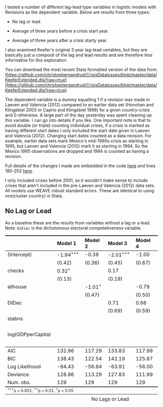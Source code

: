 I tested a number of different lag-lead type variables in logistic models with Revisions as the dependent variable. Below are results from three types:

- No lag or lead

- Average of three years before a crisis start year.

- Average of three years after a crisis starty year.

I also examined Keefer's original 3 year lag-lead variables, but they are basically just a composit of the lag and lead results and are therefore less informative for this exploration.

You can download the most recent Stata formatted version of the data from: [https://github.com/christophergandrud/CrisisDataIssues/blob/master/data/KeeferExtended.dta?raw=true](https://github.com/christophergandrud/CrisisDataIssues/blob/master/data/KeeferExtended.dta?raw=true)

The dependent variable is a dummy equalling 1 if a revision was made in Laeven and Valencia (2012) compared to an earlier data set (Honohan and Klingebiel 2003 or Caprio and Klingebiel 1996) for a given country-crisis and 0 otherwise. A large part of the day yesterday was spent cleaning up this variable. I can go into details if you like. One important note is that to avoid double (or triple) counting individual crises, if a crisis is marked as having different start dates I only included the start date given in Laeven and Valencia (2012). Changing start dates counted as a data revision. For example, earlier data sets mark Mexico's mid-1990s crisis as starting in 1995, but Laeven and Valencia (2012) mark it as starting in 1994. So the Mexico 1995 observations are dropped and 1994 is counted as having a revision. 

Full details of the changes I made are embedded in the code [here](https://github.com/christophergandrud/CrisisDataIssues/blob/master/source/RevisedRevision.R) and lines 180-202 [here](https://github.com/christophergandrud/CrisisDataIssues/blob/master/source/DataCreators/KeeferDataExtender.R).

I only included crises before 2001, as it wouldn't make sense to include crises that aren't included in the pre-Laeven and Valencia (2012) data sets. All models use WEAVE robust standard errors. These are identical to using vce(cluster country) in Stata.




## No Lag or Lead

As a baseline these are the results from variables without a lag or a lead. Note: `DiEiec` is the dichotomous electoral competetiveness variable.


<!DOCTYPE HTML PUBLIC "-//W3C//DTD HTML 4.01 Transitional//EN" "http://www.w3.org/TR/html4/loose.dtd">
<table cellspacing="0" align="center" style="border: none;">
  <caption align="bottom" style="margin-top:0.3em;">No Lags or Lead</caption>
  <tr>
    <th style="text-align: left; border-top: 2px solid black; border-bottom: 1px solid black; padding-right: 12px;"></th>
    <th style="text-align: left; border-top: 2px solid black; border-bottom: 1px solid black; padding-right: 12px;"><b>Model 1</b></th>
    <th style="text-align: left; border-top: 2px solid black; border-bottom: 1px solid black; padding-right: 12px;"><b>Model 2</b></th>
    <th style="text-align: left; border-top: 2px solid black; border-bottom: 1px solid black; padding-right: 12px;"><b>Model 3</b></th>
    <th style="text-align: left; border-top: 2px solid black; border-bottom: 1px solid black; padding-right: 12px;"><b>Model 4</b></th>
    <th style="text-align: left; border-top: 2px solid black; border-bottom: 1px solid black; padding-right: 12px;"><b>Model 5</b></th>
    <th style="text-align: left; border-top: 2px solid black; border-bottom: 1px solid black; padding-right: 12px;"><b>Model 6</b></th>
  </tr>
  <tr>
    <td style="padding-right: 12px; border: none;">(Intercept)</td>
    <td style="padding-right: 12px; border: none;">-1.94<sup style="vertical-align: 4px;">***</sup></td>
    <td style="padding-right: 12px; border: none;">-0.38</td>
    <td style="padding-right: 12px; border: none;">-2.01<sup style="vertical-align: 4px;">***</sup></td>
    <td style="padding-right: 12px; border: none;">-1.00</td>
    <td style="padding-right: 12px; border: none;">-2.09<sup style="vertical-align: 4px;">***</sup></td>
    <td style="padding-right: 12px; border: none;">-11.91<sup style="vertical-align: 4px;">***</sup></td>
  </tr>
  <tr>
    <td style="padding-right: 12px; border: none;"></td>
    <td style="padding-right: 12px; border: none;">(0.42)</td>
    <td style="padding-right: 12px; border: none;">(0.36)</td>
    <td style="padding-right: 12px; border: none;">(0.45)</td>
    <td style="padding-right: 12px; border: none;">(0.67)</td>
    <td style="padding-right: 12px; border: none;">(0.46)</td>
    <td style="padding-right: 12px; border: none;">(2.66)</td>
  </tr>
  <tr>
    <td style="padding-right: 12px; border: none;">checks</td>
    <td style="padding-right: 12px; border: none;">0.32<sup style="vertical-align: 4px;">*</sup></td>
    <td style="padding-right: 12px; border: none;"></td>
    <td style="padding-right: 12px; border: none;">0.17</td>
    <td style="padding-right: 12px; border: none;"></td>
    <td style="padding-right: 12px; border: none;">0.17</td>
    <td style="padding-right: 12px; border: none;">-0.09</td>
  </tr>
  <tr>
    <td style="padding-right: 12px; border: none;"></td>
    <td style="padding-right: 12px; border: none;">(0.13)</td>
    <td style="padding-right: 12px; border: none;"></td>
    <td style="padding-right: 12px; border: none;">(0.19)</td>
    <td style="padding-right: 12px; border: none;"></td>
    <td style="padding-right: 12px; border: none;">(0.20)</td>
    <td style="padding-right: 12px; border: none;">(0.23)</td>
  </tr>
  <tr>
    <td style="padding-right: 12px; border: none;">allhouse</td>
    <td style="padding-right: 12px; border: none;"></td>
    <td style="padding-right: 12px; border: none;">-1.01<sup style="vertical-align: 4px;">*</sup></td>
    <td style="padding-right: 12px; border: none;"></td>
    <td style="padding-right: 12px; border: none;">-0.79</td>
    <td style="padding-right: 12px; border: none;"></td>
    <td style="padding-right: 12px; border: none;"></td>
  </tr>
  <tr>
    <td style="padding-right: 12px; border: none;"></td>
    <td style="padding-right: 12px; border: none;"></td>
    <td style="padding-right: 12px; border: none;">(0.47)</td>
    <td style="padding-right: 12px; border: none;"></td>
    <td style="padding-right: 12px; border: none;">(0.50)</td>
    <td style="padding-right: 12px; border: none;"></td>
    <td style="padding-right: 12px; border: none;"></td>
  </tr>
  <tr>
    <td style="padding-right: 12px; border: none;">DiEiec</td>
    <td style="padding-right: 12px; border: none;"></td>
    <td style="padding-right: 12px; border: none;"></td>
    <td style="padding-right: 12px; border: none;">0.71</td>
    <td style="padding-right: 12px; border: none;">0.66</td>
    <td style="padding-right: 12px; border: none;">0.67</td>
    <td style="padding-right: 12px; border: none;">0.37</td>
  </tr>
  <tr>
    <td style="padding-right: 12px; border: none;"></td>
    <td style="padding-right: 12px; border: none;"></td>
    <td style="padding-right: 12px; border: none;"></td>
    <td style="padding-right: 12px; border: none;">(0.69)</td>
    <td style="padding-right: 12px; border: none;">(0.59)</td>
    <td style="padding-right: 12px; border: none;">(0.70)</td>
    <td style="padding-right: 12px; border: none;">(0.81)</td>
  </tr>
  <tr>
    <td style="padding-right: 12px; border: none;">stabns</td>
    <td style="padding-right: 12px; border: none;"></td>
    <td style="padding-right: 12px; border: none;"></td>
    <td style="padding-right: 12px; border: none;"></td>
    <td style="padding-right: 12px; border: none;"></td>
    <td style="padding-right: 12px; border: none;">0.47</td>
    <td style="padding-right: 12px; border: none;"></td>
  </tr>
  <tr>
    <td style="padding-right: 12px; border: none;"></td>
    <td style="padding-right: 12px; border: none;"></td>
    <td style="padding-right: 12px; border: none;"></td>
    <td style="padding-right: 12px; border: none;"></td>
    <td style="padding-right: 12px; border: none;"></td>
    <td style="padding-right: 12px; border: none;">(0.66)</td>
    <td style="padding-right: 12px; border: none;"></td>
  </tr>
  <tr>
    <td style="padding-right: 12px; border: none;">log(GDPperCapita)</td>
    <td style="padding-right: 12px; border: none;"></td>
    <td style="padding-right: 12px; border: none;"></td>
    <td style="padding-right: 12px; border: none;"></td>
    <td style="padding-right: 12px; border: none;"></td>
    <td style="padding-right: 12px; border: none;"></td>
    <td style="padding-right: 12px; border: none;">1.28<sup style="vertical-align: 4px;">***</sup></td>
  </tr>
  <tr>
    <td style="padding-right: 12px; border: none;"></td>
    <td style="padding-right: 12px; border: none;"></td>
    <td style="padding-right: 12px; border: none;"></td>
    <td style="padding-right: 12px; border: none;"></td>
    <td style="padding-right: 12px; border: none;"></td>
    <td style="padding-right: 12px; border: none;"></td>
    <td style="padding-right: 12px; border: none;">(0.32)</td>
  </tr>
  <tr>
    <td style="border-top: 1px solid black;">AIC</td>
    <td style="border-top: 1px solid black;">132.86</td>
    <td style="border-top: 1px solid black;">117.29</td>
    <td style="border-top: 1px solid black;">133.83</td>
    <td style="border-top: 1px solid black;">117.99</td>
    <td style="border-top: 1px solid black;">132.13</td>
    <td style="border-top: 1px solid black;">105.22</td>
  </tr>
  <tr>
    <td style="padding-right: 12px; border: none;">BIC</td>
    <td style="padding-right: 12px; border: none;">138.43</td>
    <td style="padding-right: 12px; border: none;">122.54</td>
    <td style="padding-right: 12px; border: none;">142.19</td>
    <td style="padding-right: 12px; border: none;">125.87</td>
    <td style="padding-right: 12px; border: none;">143.21</td>
    <td style="padding-right: 12px; border: none;">115.99</td>
  </tr>
  <tr>
    <td style="padding-right: 12px; border: none;">Log Likelihood</td>
    <td style="padding-right: 12px; border: none;">-64.43</td>
    <td style="padding-right: 12px; border: none;">-56.64</td>
    <td style="padding-right: 12px; border: none;">-63.91</td>
    <td style="padding-right: 12px; border: none;">-56.00</td>
    <td style="padding-right: 12px; border: none;">-62.06</td>
    <td style="padding-right: 12px; border: none;">-48.61</td>
  </tr>
  <tr>
    <td style="padding-right: 12px; border: none;">Deviance</td>
    <td style="padding-right: 12px; border: none;">128.86</td>
    <td style="padding-right: 12px; border: none;">113.29</td>
    <td style="padding-right: 12px; border: none;">127.83</td>
    <td style="padding-right: 12px; border: none;">111.99</td>
    <td style="padding-right: 12px; border: none;">124.13</td>
    <td style="padding-right: 12px; border: none;">97.22</td>
  </tr>
  <tr>
    <td style="border-bottom: 2px solid black;">Num. obs.</td>
    <td style="border-bottom: 2px solid black;">129</td>
    <td style="border-bottom: 2px solid black;">129</td>
    <td style="border-bottom: 2px solid black;">129</td>
    <td style="border-bottom: 2px solid black;">129</td>
    <td style="border-bottom: 2px solid black;">129</td>
    <td style="border-bottom: 2px solid black;">129</td>
  </tr>
  <tr>
    <td style="padding-right: 12px; border: none;" colspan="7"><span style="font-size:0.8em"><sup style="vertical-align: 4px;">***</sup>p &lt; 0.001, <sup style="vertical-align: 4px;">**</sup>p &lt; 0.01, <sup style="vertical-align: 4px;">*</sup>p &lt; 0.05</span></td>
  </tr>
</table>

